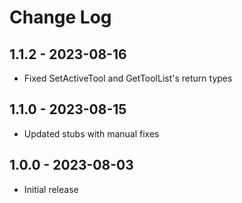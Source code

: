 # Change Log

## 1.1.2 - 2023-08-16

- Fixed SetActiveTool and GetToolList's return types

## 1.1.0 - 2023-08-15

- Updated stubs with manual fixes
  
## 1.0.0 - 2023-08-03

- Initial release
